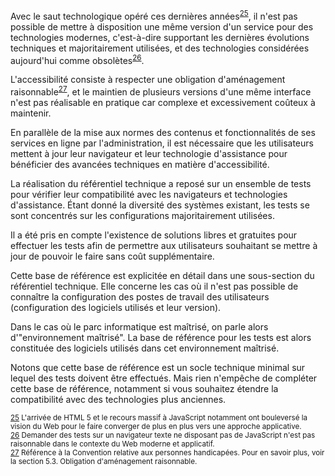 Avec le saut technologique opéré ces dernières années<sup id="body-ftn25">[25](#ftn25)</sup>, il n'est pas possible de mettre à disposition une même version d'un service pour des technologies modernes, c'est-à-dire supportant les dernières évolutions techniques et majoritairement utilisées, et des technologies considérées aujourd'hui comme obsolètes<sup id="body-ftn26">[26](#ftn26)</sup>.

L'accessibilité consiste à respecter une obligation d'aménagement raisonnable<sup id="body-ftn27">[27](#ftn27)</sup>, et le maintien de plusieurs versions d'une même interface n'est pas réalisable en pratique car complexe et excessivement coûteux à maintenir.

En parallèle de la mise aux normes des contenus et fonctionnalités de ses services en ligne par l'administration, il est nécessaire que les utilisateurs mettent à jour leur navigateur et leur technologie d'assistance pour bénéficier des avancées techniques en matière d'accessibilité.

La réalisation du référentiel technique a reposé sur un ensemble de tests pour vérifier leur compatibilité avec les navigateurs et technologies d'assistance. Étant donné la diversité des systèmes existant, les tests se sont concentrés sur les configurations majoritairement utilisées.

Il a été pris en compte l'existence de solutions libres et gratuites pour effectuer les tests afin de permettre aux utilisateurs souhaitant se mettre à jour de pouvoir le faire sans coût supplémentaire.

Cette base de référence est explicitée en détail dans une sous-section du référentiel technique.
Elle concerne les cas où il n'est pas possible de connaître la configuration des postes de travail des utilisateurs (configuration des logiciels utilisés et leur version).

Dans le cas où le parc informatique est maîtrisé, on parle alors d'"environnement maîtrisé". La base de référence pour les tests est alors constituée des logiciels utilisés dans cet environnement maîtrisé.

Notons que cette base de référence est un socle technique minimal sur lequel des tests doivent être effectués. Mais rien n'empêche de compléter cette base de référence, notamment si vous souhaitez étendre la compatibilité avec des technologies plus anciennes.

<sub id="ftn25">[25](#body-ftn25) L'arrivée de HTML 5 et le recours massif à JavaScript notamment ont bouleversé la vision du Web pour le faire converger de plus en plus vers une approche applicative.</sub>  
<sub id="ftn26">[26](#body-ftn26) Demander des tests sur un navigateur texte ne disposant pas de JavaScript n'est pas raisonnable dans le contexte du Web moderne et applicatif.</sub>  
<sub id="ftn27">[27](#body-ftn27) Référence à la Convention relative aux personnes handicapées. Pour en savoir plus, voir la section 5.3. Obligation d'aménagement raisonnable.</sub>  
